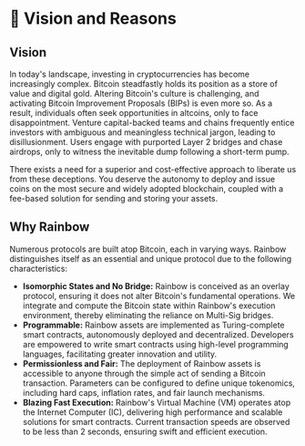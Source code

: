 # 🏁 Vision and Reasons

## Vision

In today's landscape, investing in cryptocurrencies has become increasingly complex. Bitcoin steadfastly holds its position as a store of value and digital gold. Altering Bitcoin's culture is challenging, and activating Bitcoin Improvement Proposals (BIPs) is even more so. As a result, individuals often seek opportunities in altcoins, only to face disappointment. Venture capital-backed teams and chains frequently entice investors with ambiguous and meaningless technical jargon, leading to disillusionment. Users engage with purported Layer 2 bridges and chase airdrops, only to witness the inevitable dump following a short-term pump.

There exists a need for a superior and cost-effective approach to liberate us from these deceptions. You deserve the autonomy to deploy and issue coins on the most secure and widely adopted blockchain, coupled with a fee-based solution for sending and storing your assets.

## Why Rainbow

Numerous protocols are built atop Bitcoin, each in varying ways. Rainbow distinguishes itself as an essential and unique protocol due to the following characteristics:

* **Isomorphic States and No Bridge:** Rainbow is conceived as an overlay protocol, ensuring it does not alter Bitcoin's fundamental operations. We integrate and compute the Bitcoin state within Rainbow's execution environment, thereby eliminating the reliance on Multi-Sig bridges.
* **Programmable:** Rainbow assets are implemented as Turing-complete smart contracts, autonomously deployed and decentralized. Developers are empowered to write smart contracts using high-level programming languages, facilitating greater innovation and utility.
* **Permissionless and Fair:** The deployment of Rainbow assets is accessible to anyone through the simple act of sending a Bitcoin transaction. Parameters can be configured to define unique tokenomics, including hard caps, inflation rates, and fair launch mechanisms.
* **Blazing Fast Execution:** Rainbow's Virtual Machine (VM) operates atop the Internet Computer (IC), delivering high performance and scalable solutions for smart contracts. Current transaction speeds are observed to be less than 2 seconds, ensuring swift and efficient execution.



